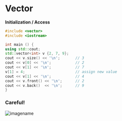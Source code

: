 # Vector
**Initialization / Access**
```CPP
#include <vector>
#include <iostream>

int main () {
using std::cout;
std::vector<int> v {2, 7, 9};
cout << v.size() << '\n';       // 3
cout << v[0] << '\n';           // 2
cout << v[1] << '\n';           // 7
v[1] = 4;                       // assign new value 
cout << v[1] << '\n';           // 4
cout << v.front() << '\n';      // 2
cout << v.back()  << '\n';      // 9
}

```
### Careful!

![imagename](https://hackingcpp.com/cpp/std/vector_init_pitfall.svg)  
